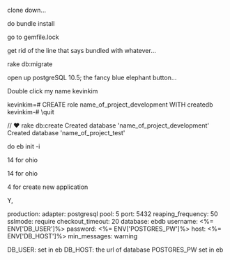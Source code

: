 clone down...

do bundle install

go to gemfile.lock

get rid of the line that says bundled with whatever...

rake db:migrate

open up postgreSQL 10.5; the fancy blue elephant button…

Double click my name kevinkim

kevinkim=# CREATE role name_of_project_development WITH createdb
kevinkim-# \quit

// ♥ rake db:create
Created database 'name_of_project_development'
Created database 'name_of_project_test'


do eb init -i

14 for ohio

14 for ohio

4 for create new application

Y,

production:
  adapter: postgresql
  pool: 5
  port: 5432
  reaping_frequency: 50
  sslmode: require
  checkout_timeout: 20
  database: ebdb
  username: <%= ENV['DB_USER']%>
  password: <%= ENV['POSTGRES_PW']%>
  host: <%= ENV['DB_HOST']%>
  min_messages: warning

DB_USER: set in eb
DB_HOST: the url of database
POSTGRES_PW set in eb
